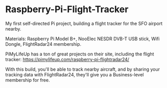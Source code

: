 # Raspberry-Pi-Flight-Tracker
My first self-directed Pi project, building a flight tracker for the SFO airport nearby.

Materials: Raspberry Pi Model B+, NooElec NESDR DVB-T USB stick, Wifi Dongle, FlightRadar24 membership.

PiMyLifeUp has a ton of great projects on their site, including the flight tracker: https://pimylifeup.com/raspberry-pi-flightradar24/

With this build, you'll be able to track nearby aircraft, and by sharing your tracking data with FlightRadar24, they'll give you a Business-level membership for free. 
